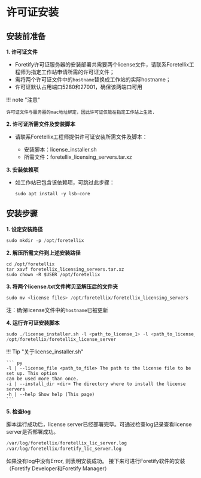 # 许可证安装

## 安装前准备

**1. 许可证文件**

* Foretify许可证服务器的安装部署共需要两个license文件，请联系Foretellix工程师为指定工作站申请所需的许可证文件；
* 需将两个许可证文件中的`hostname`替换成工作站的实际hostname；
* 许可证默认占用端口5280和27001，确保该两端口可用

!!! note "注意"

    许可证文件与服务器的mac地址绑定，因此许可证仅能在指定工作站上生效.
        

**2. 许可证所需文件及安装脚本**
   
- 请联系Foretellix工程师提供许可证安装所需文件及脚本：

    * 安装脚本：license_installer.sh
    * 所需文件：foretellix_licensing_servers.tar.xz


**3. 安装依赖项**

- 如工作站已包含该依赖项，可跳过此步骤：
  
    `sudo apt install -y lsb-core`


## 安装步骤

**1. 设定安装路径**

``` py
sudo mkdir -p /opt/foretellix
```  

**2. 解压所需文件到上述安装路径**

``` 
cd /opt/foretellix
tar xavf foretellix_licensing_servers.tar.xz
sudo chown -R $USER /opt/foretellix
```

**3. 将两个license.txt文件拷贝至解压后的文件夹**
   
``` py
sudo mv <license files> /opt/foretellix/foretellix_licensing_servers
```  

注：确保license文件中的`hostname`已被更新

**4. 运行许可证安装脚本**

``` py
sudo ./license_installer.sh -l <path_to_license_1> -l <path_to_license_2> -i
/opt/foretellix/foretellix_license_server
```  

!!! Tip "关于license_installer.sh"

    ``` py
    -l | --license_file <path_to_file> The path to the license file to be set up. This option
    can be used more than once.
    -i | --install_dir <dir> The directory where to install the license servers
    -h | --help Show help (This page)
    ```


**5. 检查log**

脚本运行成功后，license server已经部署完毕。可通过检查log记录查看license server是否部署成功。

```py
/var/log/foretellix/foretellix_lic_server.log
/var/log/foretellix/foretify_lic_server.log
```
如果没有log中没有Error, 则表明安装成功。
接下来可进行Foretify软件的安装（Foretify Developer和Foretify Manager）
